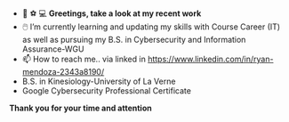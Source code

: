 - 👋 :soccer: :computer: **Greetings, take a look at my recent work** 
- :computer_mouse: I’m currently learning and updating my skills with Course Career (IT) as well as pursuing my B.S. in Cybersecurity and Information Assurance-WGU
- 📫 How to reach me.. via linked in https://www.linkedin.com/in/ryan-mendoza-2343a8190/ 
- B.S. in Kinesiology-University of La Verne
- Google Cybersecurity Professional Certificate
<!---
ryanmendoza99/ryanmendoza99 is a ✨ special ✨ repository because its `README.md` (this file) appears on your GitHub profile.
You can click the Preview link to take a look at your changes.
--->
**Thank you for your time and attention**
